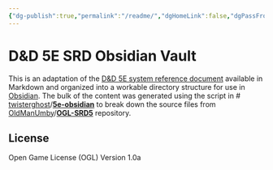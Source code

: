 ```yaml
---
{"dg-publish":true,"permalink":"/readme/","dgHomeLink":false,"dgPassFrontmatter":true}
---
```



#  D&D 5E SRD Obsidian Vault

This is an adaptation of the [D&D 5E system reference document](https://dnd.wizards.com/articles/features/systems-reference-document-srd) available in Markdown and organized into a workable directory structure for use in [Obsidian](https://obsidian.md). The bulk of the content was generated using the script in # [twisterghost](https://github.com/twisterghost)/**[5e-obsidian](https://github.com/twisterghost/5e-obsidian)** to break down the source files from [OldManUmby](https://github.com/OldManUmby)/**[OGL-SRD5](https://github.com/OldManUmby/OGL-SRD5)** repository.

## License
Open Game License (OGL) Version 1.0a